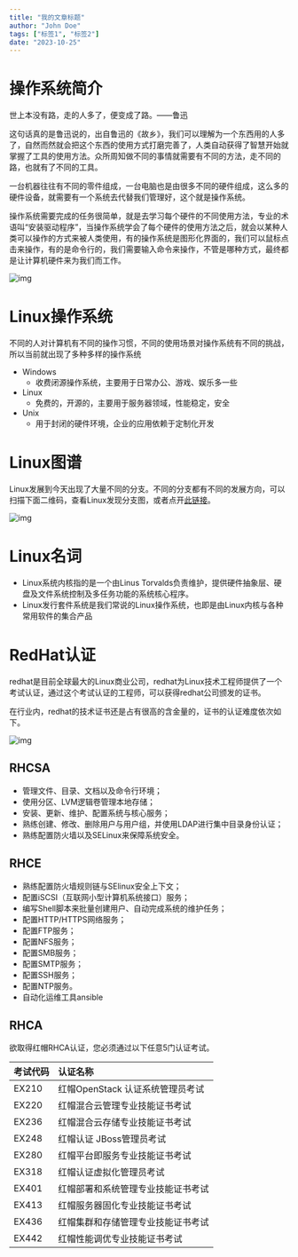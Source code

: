 ```yaml
---
title: "我的文章标题" 
author: "John Doe" 
tags: ["标签1", "标签2"] 
date: "2023-10-25"
---
```


# 操作系统简介

世上本没有路，走的人多了，便变成了路。——鲁迅

这句话真的是鲁迅说的，出自鲁迅的《故乡》，我们可以理解为一个东西用的人多了，自然而然就会把这个东西的使用方式打磨完善了，人类自动获得了智慧开始就掌握了工具的使用方法。众所周知做不同的事情就需要有不同的方法，走不同的路，也就有了不同的工具。

一台机器往往有不同的零件组成，一台电脑也是由很多不同的硬件组成，这么多的硬件设备，就需要有一个系统去代替我们管理好，这个就是操作系统。

操作系统需要完成的任务很简单，就是去学习每个硬件的不同使用方法，专业的术语叫“安装驱动程序”，当操作系统学会了每个硬件的使用方法之后，就会以某种人类可以操作的方式来被人类使用，有的操作系统是图形化界面的，我们可以鼠标点击来操作，有的是命令行的，我们需要输入命令来操作，不管是哪种方式，最终都是让计算机硬件来为我们而工作。

![img](01.Linux%E5%9F%BA%E7%A1%80/NqdVW2EgszsK2S8C.png!thumbnail)

# Linux操作系统

不同的人对计算机有不同的操作习惯，不同的使用场景对操作系统有不同的挑战，所以当前就出现了多种多样的操作系统

* Windows
  * 收费闭源操作系统，主要用于日常办公、游戏、娱乐多一些
* Linux
  * 免费的，开源的，主要用于服务器领域，性能稳定，安全
* Unix
  * 用于封闭的硬件环境，企业的应用依赖于定制化开发

# Linux图谱

Linux发展到今天出现了大量不同的分支。不同的分支都有不同的发展方向，可以扫描下面二维码，查看Linux发现分支图，或者点开[此链接](https://user-images.githubusercontent.com/19638095/97118180-e25f3680-1708-11eb-8bef-1ebe025e1374.png)。

![img](01.Linux%E5%9F%BA%E7%A1%80/vchYOkVRT5jjaslE.png!thumbnail)

# Linux名词

* Linux系统内核指的是一个由Linus Torvalds负责维护，提供硬件抽象层、硬盘及文件系统控制及多任务功能的系统核心程序。
* Linux发行套件系统是我们常说的Linux操作系统，也即是由Linux内核与各种常用软件的集合产品

# RedHat认证

redhat是目前全球最大的Linux商业公司，redhat为Linux技术工程师提供了一个考试认证，通过这个考试认证的工程师，可以获得redhat公司颁发的证书。

在行业内，redhat的技术证书还是占有很高的含金量的，证书的认证难度依次如下。

![img](01.Linux%E5%9F%BA%E7%A1%80/C6ZHIFVnIvKcMyIJ.png!thumbnail)

## RHCSA

* 管理文件、目录、文档以及命令行环境；
* 使用分区、LVM逻辑卷管理本地存储；
* 安装、更新、维护、配置系统与核心服务；
* 熟练创建、修改、删除用户与用户组，并使用LDAP进行集中目录身份认证；
* 熟练配置防火墙以及SELinux来保障系统安全。

## RHCE

* 熟练配置防火墙规则链与SElinux安全上下文；
* 配置iSCSI（互联网小型计算机系统接口）服务；
* 编写Shell脚本来批量创建用户、自动完成系统的维护任务；
* 配置HTTP/HTTPS网络服务；
* 配置FTP服务；
* 配置NFS服务；
* 配置SMB服务；
* 配置SMTP服务；
* 配置SSH服务；
* 配置NTP服务。
* 自动化运维工具ansible

## RHCA

欲取得红帽RHCA认证，您必须通过以下任意5门认证考试。

| 考试代码 | 认证名称                           |
| :------- | :--------------------------------- |
| EX210    | 红帽OpenStack 认证系统管理员考试   |
| EX220    | 红帽混合云管理专业技能证书考试     |
| EX236    | 红帽混合云存储专业技能证书考试     |
| EX248    | 红帽认证 JBoss管理员考试           |
| EX280    | 红帽平台即服务专业技能证书考试     |
| EX318    | 红帽认证虚拟化管理员考试           |
| EX401    | 红帽部署和系统管理专业技能证书考试 |
| EX413    | 红帽服务器固化专业技能证书考试     |
| EX436    | 红帽集群和存储管理专业技能证书考试 |
| EX442    | 红帽性能调优专业技能证书考试       |
